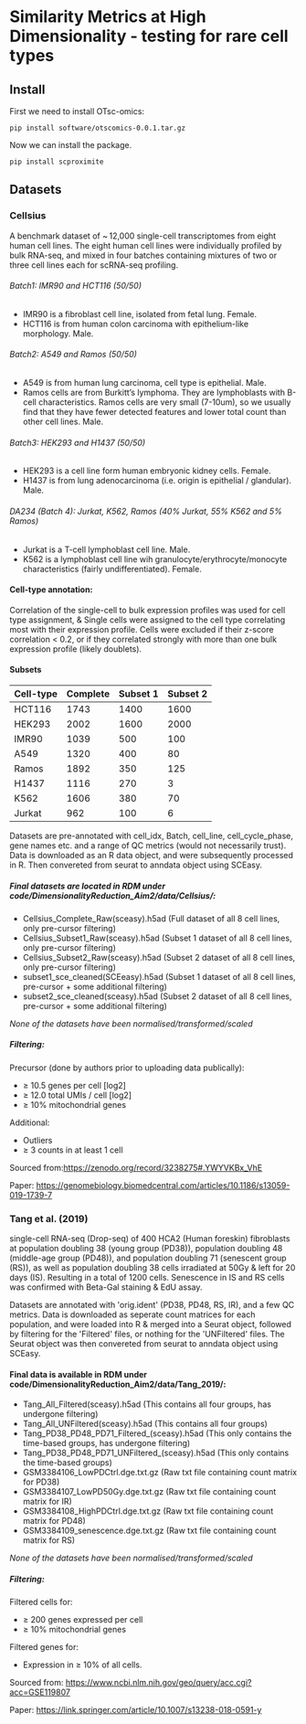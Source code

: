# Similarity Metrics at High Dimensionality - testing for rare cell types


## Install

First we need to install OTsc-omics:
```
pip install software/otscomics-0.0.1.tar.gz
```

Now we can install the package.
```
pip install scproximite
```

## Datasets

###  Cellsius
A benchmark dataset of ~ 12,000 single-cell transcriptomes from eight human cell lines. The eight human cell lines were individually profiled by bulk RNA-seq, and mixed in four batches containing mixtures of two or three cell lines each for scRNA-seq profiling.

###### Batch1: IMR90 and HCT116 (50/50)
- IMR90 is a fibroblast cell line, isolated from fetal lung. Female.
- HCT116 is from human colon carcinoma with epithelium-like morphology. Male.

###### Batch2: A549 and Ramos (50/50)
- A549 is from human lung carcinoma, cell type is epithelial. Male.
- Ramos cells are from Burkitt’s lymphoma. They are lymphoblasts with B-cell characteristics. Ramos cells are very small (7-10um), so we usually find that they have fewer detected features and lower total count than other cell lines. Male.
 
###### Batch3: HEK293 and H1437 (50/50)
- HEK293 is a cell line form human embryonic kidney cells. Female.
- H1437 is from lung adenocarcinoma (i.e. origin is epithelial / glandular). Male.

###### DA234 (Batch 4): Jurkat, K562, Ramos (40% Jurkat, 55% K562 and 5% Ramos)
- Jurkat is a T-cell lymphoblast cell line. Male.
- K562 is a lymphoblast cell line wih granulocyte/erythrocyte/monocyte characteristics (fairly undifferentiated). Female.

#### Cell-type annotation:
Correlation of the single-cell to bulk expression profiles was used for cell type assignment, & Single cells were assigned to the cell type correlating most with their expression profile. Cells were excluded if their z-score correlation < 0.2, or if they correlated strongly with more than one bulk expression profile (likely doublets).

#### Subsets

| Cell-type  | Complete| Subset 1 | Subset 2|
| ------------- | ------------- | ------------- | ------------- |
| HCT116  | 1743  | 1400  | 1600  |
| HEK293  | 2002  | 1600  | 2000  |
| IMR90  | 1039  | 500  | 100 |
| A549  | 1320  | 400  | 80  |
| Ramos  | 1892  | 350  | 125  |
| H1437  | 1116  | 270  | 3  |
| K562  | 1606  | 380  | 70  |
| Jurkat  | 962  | 100  | 6  |

Datasets are pre-annotated with cell_idx, Batch, cell_line, cell_cycle_phase, gene names etc. and a range of QC metrics (would not necessarily trust).
Data is downloaded as an R data object, and were subsequently processed in R. Then convereted from seurat to anndata object using SCEasy.

##### Final datasets are located in RDM under code/DimensionalityReduction_Aim2/data/Cellsius/:
- Cellsius_Complete_Raw(sceasy).h5ad (Full dataset of all 8 cell lines, only pre-cursor filtering)
- Cellsius_Subset1_Raw(sceasy).h5ad (Subset 1 dataset of all 8 cell lines, only pre-cursor filtering)
- Cellsius_Subset2_Raw(sceasy).h5ad (Subset 2 dataset of all 8 cell lines, only pre-cursor filtering)
- subset1_sce_cleaned(SCEeasy).h5ad (Subset 1 dataset of all 8 cell lines, pre-cursor + some additional filtering)
- subset2_sce_cleaned(sceasy).h5ad (Subset 2 dataset of all 8 cell lines, pre-cursor + some additional filtering)

*None of the datasets have been normalised/transformed/scaled*

##### Filtering:
Precursor (done by authors prior to uploading data publically):
- ≥ 10.5 genes per cell [log2]
- ≥ 12.0 total UMIs / cell [log2]
- ≥ 10% mitochondrial genes

Additional:
- Outliers
- ≥ 3 counts in at least 1 cell

Sourced from:https://zenodo.org/record/3238275#.YWYVKBx_VhE

Paper: https://genomebiology.biomedcentral.com/articles/10.1186/s13059-019-1739-7 

###  Tang et al. (2019)

single-cell RNA-seq (Drop-seq) of 400 HCA2 (Human foreskin) fibroblasts at population doubling 38 (young group (PD38)), population doubling 48 (middle-age group (PD48)), and population doubling 71 (senescent group (RS)), as well as population doubling 38 cells irradiated at 50Gy & left for 20 days (IS). Resulting in a total of 1200 cells. Senescence in IS and RS cells was confirmed with Beta-Gal staining & EdU assay.

Datasets are annotated with 'orig.ident' (PD38, PD48, RS, IR), and a few QC metrics.
Data is downloaded as seperate count matrices for each population, and were loaded into R & merged into a Seurat object, followed by filtering for the 'Filtered' files, or nothing for the 'UNFiltered' files. The Seurat object was then convereted from seurat to anndata object using SCEasy.

#### Final data is available in RDM under code/DimensionalityReduction_Aim2/data/Tang_2019/:
- Tang_All_Filtered(sceasy).h5ad (This contains all four groups, has undergone filtering)
- Tang_All_UNFiltered(sceasy).h5ad (This contains all four groups)
- Tang_PD38_PD48_PD71_Filtered_(sceasy).h5ad (This only contains the time-based groups, has undergone filtering)
- Tang_PD38_PD48_PD71_UNFiltered_(sceasy).h5ad (This only contains the time-based groups)
- GSM3384106_LowPDCtrl.dge.txt.gz (Raw txt file containing count matrix for PD38)
- GSM3384107_LowPD50Gy.dge.txt.gz (Raw txt file containing count matrix for IR)
- GSM3384108_HighPDCtrl.dge.txt.gz (Raw txt file containing count matrix for PD48)
- GSM3384109_senescence.dge.txt.gz (Raw txt file containing count matrix for RS)

*None of the datasets have been normalised/transformed/scaled*

##### Filtering:
Filtered cells for:
- ≥ 200 genes expressed per cell
- ≥ 10% mitochondrial genes

Filtered genes for:
- Expression in ≥ 10% of all cells.


Sourced from: https://www.ncbi.nlm.nih.gov/geo/query/acc.cgi?acc=GSE119807 

Paper: https://link.springer.com/article/10.1007/s13238-018-0591-y 
